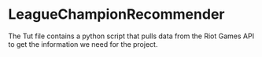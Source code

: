 # LeagueChampionRecommender

The Tut file contains a python script that pulls data from the Riot Games API to get the information we need for the project. 
